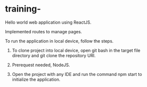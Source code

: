 # training-

Hello world web application using ReactJS.

Implemented routes to manage pages. 

To run the application in local device, follow the steps. 

1. To clone project into local device, open git bash in the target file directory and git clone the repository URl. 

2. Prerequest needed, NodeJS. 

3. Open the project with any IDE and run the command npm start to initialize the application. 
